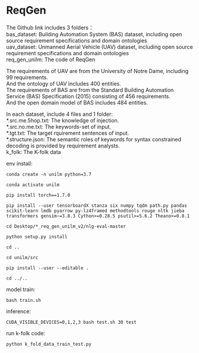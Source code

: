 # ReqGen

The Github link includes 3 folders：  
bas_dataset: Building Automation System (BAS) dataset, including open source requirement specifications and domain ontologies  
uav_dataset: Unmanned Aerial Vehicle (UAV) dataset, including open source requirement specifications and domain ontologies  
req_gen_unilm: The code of ReqGen 

The requirements of UAV are from the University of Notre Dame, including 99 requirements.   
And the ontology of UAV includes 400 entities.   
The requirements of BAS are from the Standard Building Automation Service (BAS) Specification (2015) consisting of 456 requirements.   
And the open domain model of BAS includes 484 entities.

In each dataset, include 4 files and 1 folder:  
*.src.me.5hop.txt: The knowledge of injection.  
*.src.no.me.txt: The keywords-set of input.  
*.tgt.txt: The target rquirement sentences of input.  
*.structure.json: The semantic roles of keywords for syntax constrained decoding is provided by requirement analysts.  
k_folk: The K-folk data

env install:

    conda create -n unilm python=3.7

    conda activate unilm

    pip install torch==1.7.0

    pip install --user tensorboardX stanza six numpy tqdm path.py pandas scikit-learn lmdb pyarrow py-lz4framed methodtools rouge nltk jieba transformers gensim~=3.8.3 Cython>=0.28.5 psutil>=5.6.2 Theano>=0.8.1

    cd Desktop/*_req_gen_unilm_v2/nlg-eval-master

    python setup.py install

    cd ..

    cd unilm/src

    pip install --user --editable .

    cd ../..

model train:

    bash train.sh

inference:

    CUDA_VISIBLE_DEVICES=0,1,2,3 bash test.sh 30 test
  
run k-folk code:

    python k_fold_data_train_test.py


